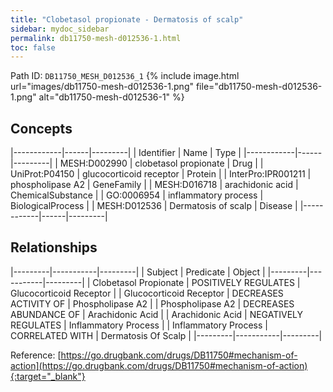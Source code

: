 ```yaml
---
title: "Clobetasol propionate - Dermatosis of scalp"
sidebar: mydoc_sidebar
permalink: db11750-mesh-d012536-1.html
toc: false 
---
```



Path ID: `DB11750_MESH_D012536_1`
{% include image.html url="images/db11750-mesh-d012536-1.png" file="db11750-mesh-d012536-1.png" alt="db11750-mesh-d012536-1" %}

## Concepts

|------------|------|---------|
| Identifier | Name | Type    |
|------------|------|---------|
| MESH:D002990 | clobetasol propionate | Drug |
| UniProt:P04150 | glucocorticoid receptor | Protein |
| InterPro:IPR001211 | phospholipase A2 | GeneFamily |
| MESH:D016718 | arachidonic acid | ChemicalSubstance |
| GO:0006954 | inflammatory process | BiologicalProcess |
| MESH:D012536 | Dermatosis of scalp | Disease |
|------------|------|---------|

## Relationships

|---------|-----------|---------|
| Subject | Predicate | Object  |
|---------|-----------|---------|
| Clobetasol Propionate | POSITIVELY REGULATES | Glucocorticoid Receptor |
| Glucocorticoid Receptor | DECREASES ACTIVITY OF | Phospholipase A2 |
| Phospholipase A2 | DECREASES ABUNDANCE OF | Arachidonic Acid |
| Arachidonic Acid | NEGATIVELY REGULATES | Inflammatory Process |
| Inflammatory Process | CORRELATED WITH | Dermatosis Of Scalp |
|---------|-----------|---------|

Reference: [https://go.drugbank.com/drugs/DB11750#mechanism-of-action](https://go.drugbank.com/drugs/DB11750#mechanism-of-action){:target="_blank"}